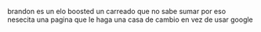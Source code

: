 brandon es un elo boosted un carreado que no sabe sumar por eso nesecita una pagina que le haga una casa de cambio en vez de usar google
